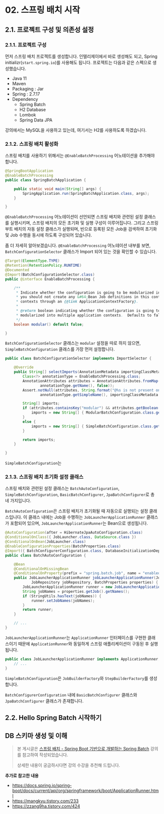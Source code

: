 # 02. 스프링 배치 시작

## 2.1. 프로젝트 구성 및 의존성 설정

### 2.1.1. 프로젝트 구성

먼저 스프링 배치 프로젝트를 생성합니다. 인텔리제이에서 바로 생성해도 되고, Spring initializr(`start.spring.io`)를 사용해도 됩니다.
프로젝트는 다음과 같은 스펙으로 생성했습니다.

- Java 11
- Maven
- Packaging : Jar
- Spring : 2.7.17
- Dependency
  - Spring Batch
  - H2 Database
  - Lombok
  - Spring Data JPA

강의에서는 MySQL을 사용하고 있는데, 여기서는 H2를 사용하도록 하겠습니다.

### 2.1.2. 스프링 배치 활성화

스프링 배치를 사용하기 위해서는 `@EnableBatchProcessing` 어노테이션을 추가해야 합니다.

```java
@SpringBootApplication
@EnableBatchProcessing
public class SpringBatchApplication {

    public static void main(String[] args) {
        SpringApplication.run(SpringBatchApplication.class, args);
    }

}
```

`@EnableBatchProcessing` 어노테이션이 선언되면 스프링 배치와 관련된 설정 클래스를 실행시키며, 스프링 배치의 모든 초기화 및 실행 구성이 이루어집니다.
그리고 스프링 부트 배치의 자동 설정 클래스가 실행되며, 빈으로 등록된 모든 Job을 검색하여 초기화 및 Job 수행을 동시에 하도록 구성되어 있습니다.

좀 더 자세히 알아보겠습니다. `@EnableBatchProcessing` 어노테이션 내부를 보면, `BatchConfigurationSelector` 클래스가 Import 되어 있는 것을 확인할 수 있습니다.

```java
@Target(ElementType.TYPE)
@Retention(RetentionPolicy.RUNTIME)
@Documented
@Import(BatchConfigurationSelector.class)
public @interface EnableBatchProcessing {

	/**
	 * Indicate whether the configuration is going to be modularized into multiple application contexts. If true then
	 * you should not create any &#64;Bean Job definitions in this context, but rather supply them in separate (child)
	 * contexts through an {@link ApplicationContextFactory}.
	 *
	 * @return boolean indicating whether the configuration is going to be
	 * modularized into multiple application contexts.  Defaults to false.
	 */
	boolean modular() default false;

}
```

`BatchConfigurationSelector` 클래스는 `modular` 설정을 따로 하지 않으면, `SimpleBatchConfiguration` 클래스를 가장 먼저 설정합니다.

```java
public class BatchConfigurationSelector implements ImportSelector {

	@Override
	public String[] selectImports(AnnotationMetadata importingClassMetadata) {
		Class<?> annotationType = EnableBatchProcessing.class;
		AnnotationAttributes attributes = AnnotationAttributes.fromMap(importingClassMetadata.getAnnotationAttributes(
				annotationType.getName(), false));
		Assert.notNull(attributes, String.format("@%s is not present on importing class '%s' as expected",
				annotationType.getSimpleName(), importingClassMetadata.getClassName()));

		String[] imports;
		if (attributes.containsKey("modular") && attributes.getBoolean("modular")) {
			imports = new String[] { ModularBatchConfiguration.class.getName() };
		}
		else {
			imports = new String[] { SimpleBatchConfiguration.class.getName() };
		}

		return imports;
	}

}
```

`SimpleBatchConfiguration`는 


### 2.1.3. 스프링 배치 초기화 설정 클래스

스프링 배치와 관련된 설정 클래스는 `BatchAutoConfiguration`, `SimpleBatchConfiguration`, `BasicBatchConfigurer`, `JpaBatchConfigurer`로 총 네 가지입니다.

`BatchAutoConfiguration`은 스프링 배치가 초기화될 때 자동으로 실행되는 설정 클래스입니다. 이 클래스 내에는 Job을 수행하는 `JobLauncherApplicationRunner` 클래스가 포함되어 있으며, `JobLauncherApplicationRunner`는 Bean으로 생성됩니다.

```java
@AutoConfiguration(after = HibernateJpaAutoConfiguration.class)
@ConditionalOnClass({ JobLauncher.class, DataSource.class })
@ConditionalOnBean(JobLauncher.class)
@EnableConfigurationProperties(BatchProperties.class)
@Import({ BatchConfigurerConfiguration.class, DatabaseInitializationDependencyConfigurer.class })
public class BatchAutoConfiguration {

	@Bean
	@ConditionalOnMissingBean
	@ConditionalOnProperty(prefix = "spring.batch.job", name = "enabled", havingValue = "true", matchIfMissing = true)
	public JobLauncherApplicationRunner jobLauncherApplicationRunner(JobLauncher jobLauncher, JobExplorer jobExplorer,
			JobRepository jobRepository, BatchProperties properties) {
		JobLauncherApplicationRunner runner = new JobLauncherApplicationRunner(jobLauncher, jobExplorer, jobRepository);
		String jobNames = properties.getJob().getNames();
		if (StringUtils.hasText(jobNames)) {
			runner.setJobNames(jobNames);
		}
		return runner;
	}

    // ...
}
```

`JobLauncherApplicationRunner`는 `ApplicationRunner` 인터페이스를 구현한 클래스이기 때문에 `ApplicationRunner`와 동일하게 스프링 애플리케이션이 구동된 후 실행됩니다.

```java
public class JobLauncherApplicationRunner implements ApplicationRunner, InitializingBean, Ordered, ApplicationEventPublisherAware {
    // ...
}
```

`SimpleBatchConfiguration`은 `JobBuilderFactory`와 `StepBuilderFactory`를 생성합니다.



`BatchConfigurerConfiguration` 내에 `BasicBatchConfigurer` 클래스와 `JpaBatchConfigurer` 클래스가 존재합니다.




## 2.2. Hello Spring Batch 시작하기






















## DB 스키마 생성 및 이해






























> 본 게시글은 [스프링 배치 - Spring Boot 기반으로 개발하는 Spring Batch](https://www.inflearn.com/course/%EC%8A%A4%ED%94%84%EB%A7%81-%EB%B0%B0%EC%B9%98) 강의를 참고하여 작성되었습니다.
>
> 상세한 내용이 궁금하시다면 강의 수강을 추천해 드립니다.

**추가로 참고한 내용**
- <https://docs.spring.io/spring-boot/docs/current/api/org/springframework/boot/ApplicationRunner.html>
- <https://mangkyu.tistory.com/233>
- <https://zzang9ha.tistory.com/424>